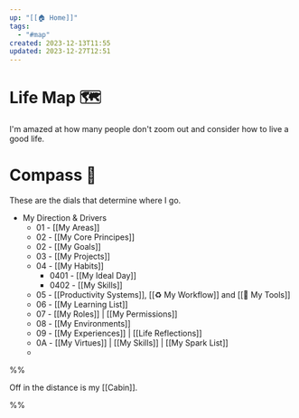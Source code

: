 ```yaml
---
up: "[[🏠 Home]]"
tags:
  - "#map"
created: 2023-12-13T11:55
updated: 2023-12-27T12:51
---
```


# Life Map 🗺
I'm amazed at how many people don't zoom out and consider how to live a good life.

# Compass 🧭
These are the dials that determine where I go.

- My Direction & Drivers
	- 01 - [[My Areas]] 
	- 02 - [[My Core Principes]] 
	- 02 - [[My Goals]]
	- 03 - [[My Projects]]
	- 04 - [[My Habits]]
		- 0401 - [[My Ideal Day]]
		- 0402 - [[My Skills]]
	- 05 - [[Productivity Systems]], [[♻️ My Workflow]] and [[🧰 My Tools]]
	- 06 - [[My Learning List]]
	- 07 - [[My Roles]] | [[My Permissions]]
	- 08 - [[My Environments]] 
	- 09 - [[My Experiences]] |  [[Life Reflections]]
	- 0A - [[My Virtues]] | [[My Skills]] | [[My Spark List]]
	- 



%%

Off in the distance is my [[Cabin]]. 

%%